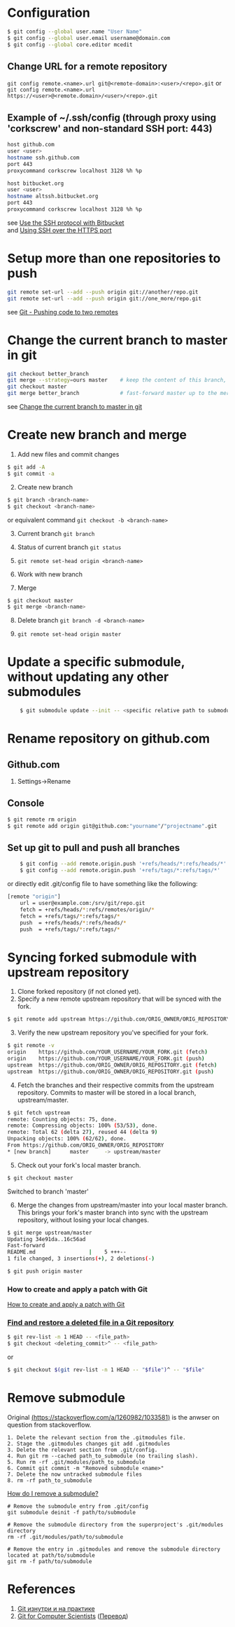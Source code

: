 # Configuration
```bash
$ git config --global user.name "User Name"  
$ git config --global user.email username@domain.com  
$ git config --global core.editor mcedit  
```
## Change URL for a remote repository
`git config remote.<name>.url git@<remote-domain>:<user>/<repo>.git`
or
`git config remote.<name>.url https://<user>@<remote.domain>/<user>/<repo>.git`

## Example of ~/.ssh/config (through proxy using 'corkscrew' and non-standard SSH port: 443)
```bash
host github.com
user <user>
hostname ssh.github.com
port 443
proxycommand corkscrew localhost 3128 %h %p

host bitbucket.org
user <user>
hostname altssh.bitbucket.org
port 443
proxycommand corkscrew localhost 3128 %h %p
```

see [Use the SSH protocol with Bitbucket](https://confluence.atlassian.com/display/BITBUCKET/Use+the+SSH+protocol+with+Bitbucket)  
and [Using SSH over the HTTPS port](https://help.github.com/articles/using-ssh-over-the-https-port)

# Setup more than one repositories to push
```bash
git remote set-url --add --push origin git://another/repo.git
git remote set-url --add --push origin git://one_more/repo.git
```
see [Git - Pushing code to two remotes](http://stackoverflow.com/questions/14290113/git-pushing-code-to-two-remotes)

# Change the current branch to master in git
```bash
git checkout better_branch
git merge --strategy=ours master    # keep the content of this branch, but record a merge
git checkout master
git merge better_branch             # fast-forward master up to the merge
```
see [Change the current branch to master in git](http://stackoverflow.com/questions/2763006/change-the-current-branch-to-master-in-git)

# Create new branch and merge

1. Add new files and commit changes
```bash
$ git add -A
$ git commit -a
```
2. Create new branch
```bash
$ git branch <branch-name>  
$ git checkout <branch-name>  
```
or equivalent command `git checkout -b <branch-name>`
   
3. Current branch `git branch`  

4. Status of current branch `git status`

5. `git remote set-head origin <branch-name>`

6. Work with new branch

7. Merge
```bash
$ git checkout master
$ git merge <branch-name>
```
8. Delete branch `git branch -d <branch-name>`

9. `git remote set-head origin master`

# Update a specific submodule, without updating any other submodules  
```bash
    $ git submodule update --init -- <specific relative path to submodule>
```

# Rename repository on github.com

## Github.com

1. Settings->Rename

## Console
```bash
$ git remote rm origin
$ git remote add origin git@github.com:"yourname"/"projectname".git
```

## Set up git to pull and push all branches
```bash
    $ git config --add remote.origin.push '+refs/heads/*:refs/heads/*'
    $ git config --add remote.origin.push '+refs/tags/*:refs/tags/*'
```    

or directly edit .git/config file to have something like the following:

```bash
[remote "origin"]
    url = user@example.com:/srv/git/repo.git
    fetch = +refs/heads/*:refs/remotes/origin/*
    fetch = +refs/tags/*:refs/tags/*
    push  = +refs/heads/*:refs/heads/*
    push  = +refs/tags/*:refs/tags/*
```
# Syncing forked submodule with upstream repository

1. Clone forked repository (if not cloned yet).
2. Specify a new remote upstream repository that will be synced with the fork.

```bash
$ git remote add upstream https://github.com/ORIG_OWNER/ORIG_REPOSITORY.git
```

3. Verify the new upstream repository you've specified for your fork.

```bash
$ git remote -v  
origin    https://github.com/YOUR_USERNAME/YOUR_FORK.git (fetch)  
origin    https://github.com/YOUR_USERNAME/YOUR_FORK.git (push)  
upstream  https://github.com/ORIG_OWNER/ORIG_REPOSITORY.git (fetch)  
upstream  https://github.com/ORIG_OWNER/ORIG_REPOSITORY.git (push)  
```

4. Fetch the branches and their respective commits from the upstream repository. Commits to master will be stored in a local branch, upstream/master.

```bash
$ git fetch upstream
remote: Counting objects: 75, done.
remote: Compressing objects: 100% (53/53), done.
remote: Total 62 (delta 27), reused 44 (delta 9)
Unpacking objects: 100% (62/62), done.
From https://github.com/ORIG_OWNER/ORIG_REPOSITORY
* [new branch]      master     -> upstream/master
```
5. Check out your fork's local master branch.

```bash
$ git checkout master
``` 

Switched to branch 'master'  

6. Merge the changes from upstream/master into your local master branch. This brings your fork's master branch into sync with the upstream repository, without losing your local changes.
```bash
$ git merge upstream/master
Updating 34e91da..16c56ad
Fast-forward
README.md                 |    5 +++--
1 file changed, 3 insertions(+), 2 deletions(-)

$ git push origin master
```
### How to create and apply a patch with Git
[How to create and apply a patch with Git](https://ariejan.net/2009/10/26/how-to-create-and-apply-a-patch-with-git/)

### [Find and restore a deleted file in a Git repository](https://stackoverflow.com/questions/953481/find-and-restore-a-deleted-file-in-a-git-repository)
```bash
$ git rev-list -n 1 HEAD -- <file_path>
$ git checkout <deleting_commit>^ -- <file_path>
```
or
```bash
$ git checkout $(git rev-list -n 1 HEAD -- "$file")^ -- "$file"
```
# Remove submodule
Original [(https://stackoverflow.com/a/1260982/1033581)](https://stackoverflow.com/a/1260982/1033581) is the anwser on question from stackoverflow.

```
1. Delete the relevant section from the .gitmodules file.
2. Stage the .gitmodules changes git add .gitmodules
3. Delete the relevant section from .git/config.
4. Run git rm --cached path_to_submodule (no trailing slash).
5. Run rm -rf .git/modules/path_to_submodule
6. Commit git commit -m "Removed submodule <name>"
7. Delete the now untracked submodule files
8. rm -rf path_to_submodule
```
[How do I remove a submodule?](https://stackoverflow.com/questions/1260748/how-do-i-remove-a-submodule)
```
# Remove the submodule entry from .git/config
git submodule deinit -f path/to/submodule

# Remove the submodule directory from the superproject's .git/modules directory
rm -rf .git/modules/path/to/submodule

# Remove the entry in .gitmodules and remove the submodule directory located at path/to/submodule
git rm -f path/to/submodule
```

# References
1. [Git изнутри и на практике](https://habr.com/ru/company/oleg-bunin/blog/468177/)
1. [Git for Computer Scientists](https://eagain.net/articles/git-for-computer-scientists/) ([Перевод](https://habr.com/ru/post/468205/))
